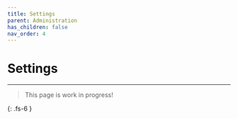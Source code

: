 ```yaml
---
title: Settings
parent: Administration
has_children: false
nav_order: 4
---
```


# Settings

---

> This page is work in progress!

{: .fs-6 }
